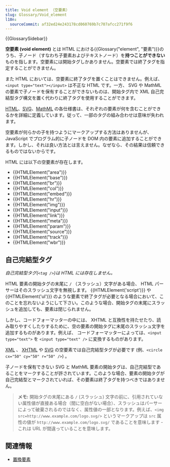 ```yaml
---
title: Void element （空要素）
slug: Glossary/Void_element
l10n:
  sourceCommit: af32ed24e243178cd060769b7c707afcc271f9f6
---
```


{{GlossarySidebar}}

**空要素 (void element)** とは HTML における{{Glossary("element", "要素")}}のうち、子ノード（すなわち子要素およびテキストノード）を**持つことができない**ものを指します。空要素には開始タグしかありません。空要素では終了タグを指定することができません。

また HTML においては、空要素に終了タグを置くことはできません。例えば、 `<input type="text"></input>` は不正な HTML です。一方、 SVG や MathML の要素で子ノードを保有することができないものは、開始タグ内で XML 自己完結型タグ構文を置く代わりに終了タグを使用することができます。

[HTML](https://html.spec.whatwg.org/multipage/)、[SVG](https://www.w3.org/TR/SVG2/)、[MathML](https://www.w3.org/TR/MathML3/) の各仕様書は、それぞれの要素が何を含むことができるかを詳細に定義しています。従って、一部のタグの組み合わせは意味が失われます。

空要素が何らかの子を持つようにマークアップする方法はありませんが、 JavaScript でプログラム的に子ノードを DOM 内の要素に追加することができます。しかし、それは良い方法とは言えません。なぜなら、その結果は信頼できるものではないからです。

HTML には以下の空要素が存在します。

- {{HTMLElement("area")}}
- {{HTMLElement("base")}}
- {{HTMLElement("br")}}
- {{HTMLElement("col")}}
- {{HTMLElement("embed")}}
- {{HTMLElement("hr")}}
- {{HTMLElement("img")}}
- {{HTMLElement("input")}}
- {{HTMLElement("link")}}
- {{HTMLElement("meta")}}
- {{HTMLElement("param")}}
- {{HTMLElement("source")}}
- {{HTMLElement("track")}}
- {{HTMLElement("wbr")}}

## 自己完結型タグ

_自己完結型タグ(`<tag />`)は HTML には存在しません。_

HTML 要素の開始タグの末尾に `/` （スラッシュ）文字がある場合、 HTML パーサーはそのスラッシュ文字を無視します。 {{HTMLElement('script')}} や {{HTMLElement('ul')}} のような要素で終了タグが必要となる場合において、このことを忘れないようにして下さい。このような場合、開始タグの末尾にスラッシュを追加しても、要素は閉じられません。

しかし、コードフォーマッターの中には、 XHTML と互換性を持たせたり、読み取りやすくしたりするために、空の要素の開始タグに末尾のスラッシュ文字を追加するものがあります。例えば、 コードフォーマッターによっては、`<input type="text">` を `<input type="text" />` に変換するものがあります。

[XML](/ja/docs/Glossary/XML) 、 [XHTML](/ja/docs/Glossary/XHTML) や [SVG](/ja/docs/Glossary/SVG) の空要素では自己完結型タグが必要です (例、`<circle cx="50" cy="50" r="50" />`) 。

子ノードを保有できない SVG と MathML 要素の開始タグは、自己完結型であることをマークすることが許されています。このような場合、要素の開始タグが自己完結型とマークされていれば、その要素は終了タグを持つべきではありません。

> **メモ:** 開始タグの末尾にある `/` (スラッシュ) 文字の前に、引用されていない属性値が直接ある場合（間に空白がない場合）、スラッシュはパーサーによって破棄されるのではなく、属性値の一部となります。例えば、`<img src=http://www.example.com/logo.svg/>` というマークアップは `src` 属性の値が `http://www.example.com/logo.svg/` であることを意味します - これは URL が間違っていることを意味します。

## 関連情報

- [置換要素](/ja/docs/Web/CSS/Replaced_element)
